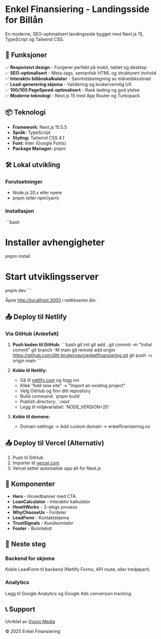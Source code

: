 # Enkel Finansiering - Landingsside for Billån

En moderne, SEO-optimalisert landingsside bygget med Next.js 15, TypeScript og Tailwind CSS.

## 🚀 Funksjoner

✅ **Responsivt design** - Fungerer perfekt på mobil, tablet og desktop  
✅ **SEO-optimalisert** - Meta-tags, semantisk HTML og strukturert innhold  
✅ **Interaktiv billånskalkulator** - Sanntidsberegning av månedskostnad  
✅ **Lead-generering skjema** - Validering og brukervennlig UX  
✅ **100/100 PageSpeed-optimalisert** - Rask lasting og god ytelse  
✅ **Moderne teknologi** - Next.js 15 med App Router og Turbopack  

## 📦 Teknologi

- **Framework:** Next.js 15.5.5
- **Språk:** TypeScript
- **Styling:** Tailwind CSS 4.1
- **Font:** Inter (Google Fonts)
- **Package Manager:** pnpm

## 🛠️ Lokal utvikling

### Forutsetninger
- Node.js 20.x eller nyere
- pnpm (eller npm/yarn)

### Installasjon

\`\`\`bash
# Installer avhengigheter
pnpm install

# Start utviklingsserver
pnpm dev
\`\`\`

Åpne [http://localhost:3000](http://localhost:3000) i nettleseren din.

## 📤 Deploy til Netlify

### Via GitHub (Anbefalt)

1. **Push koden til GitHub:**
   \`\`\`bash
   git init
   git add .
   git commit -m "Initial commit"
   git branch -M main
   git remote add origin https://github.com/ditt-brukernavn/enkelfinansiering.git
   git push -u origin main
   \`\`\`

2. **Koble til Netlify:**
   - Gå til [netlify.com](https://netlify.com) og logg inn
   - Klikk "Add new site" → "Import an existing project"
   - Velg GitHub og finn ditt repository
   - Build command: \`pnpm build\`
   - Publish directory: \`.next\`
   - Legg til miljøvariabel: \`NODE_VERSION=20\`

3. **Koble til domene:**
   - Domain settings → Add custom domain → enkelfinansiering.no

## 📤 Deploy til Vercel (Alternativ)

1. Push til GitHub
2. Importer til [vercel.com](https://vercel.com)
3. Vercel setter automatisk opp alt for Next.js

## 📁 Komponenter

- **Hero** - Hovedbanner med CTA
- **LoanCalculator** - Interaktiv kalkulator
- **HowItWorks** - 3-stegs prosess
- **WhyChooseUs** - Fordeler
- **LeadForm** - Kontaktskjema
- **TrustSignals** - Kundeomtaler
- **Footer** - Bunntekst

## 🔧 Neste steg

### Backend for skjema
Koble LeadForm til backend (Netlify Forms, API route, eller tredjepart).

### Analytics
Legg til Google Analytics og Google Ads conversion tracking.

## 📞 Support

Utviklet av [Vision Media](https://visionmedia.no)

© 2025 Enkel Finansiering
